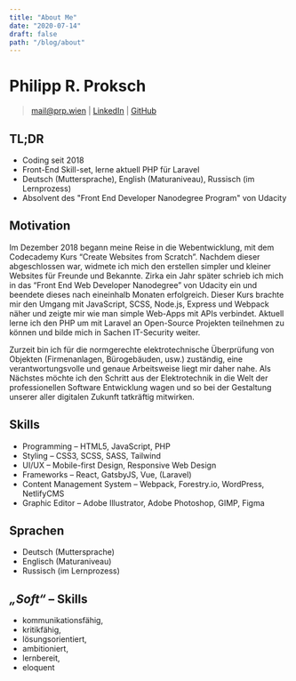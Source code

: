 ```yaml
---
title: "About Me"
date: "2020-07-14"
draft: false
path: "/blog/about"
---
```


# Philipp R. Proksch

> [mail@prp.wien](mailto:mail@prp.wien) |
> [LinkedIn](https://www.linkedin.com/in/philipprproksch) |
> [GitHub](https://www.github.com/prpwien)

## TL;DR

- Coding seit 2018
- Front-End Skill-set, lerne aktuell PHP für Laravel
- Deutsch (Muttersprache), English (Maturaniveau), Russisch (im Lernprozess)
- Absolvent des "Front End Developer Nanodegree Program" von Udacity

## Motivation

Im Dezember 2018 begann meine Reise in die Webentwicklung, mit dem Codecademy Kurs “Create Websites from Scratch”. Nachdem dieser abgeschlossen war, widmete ich mich den erstellen simpler und kleiner Websites für Freunde und Bekannte. Zirka ein Jahr später schrieb ich mich in das “Front End Web Developer Nanodegree” von Udacity ein und beendete dieses nach eineinhalb Monaten erfolgreich. Dieser Kurs brachte mir den Umgang mit JavaScript, SCSS, Node.js, Express und Webpack näher und zeigte mir wie man simple Web-Apps mit APIs verbindet. Aktuell lerne ich den PHP um mit Laravel an Open-Source Projekten teilnehmen zu können und bilde mich in Sachen IT-Security weiter.

Zurzeit bin ich für die normgerechte elektrotechnische Überprüfung von Objekten (Firmenanlagen, Bürogebäuden, usw.) zuständig, eine verantwortungsvolle und genaue Arbeitsweise liegt mir daher nahe. Als Nächstes möchte ich den Schritt aus der Elektrotechnik in die Welt der professionellen Software Entwicklung wagen und so bei der Gestaltung unserer aller digitalen Zukunft tatkräftig mitwirken.


## Skills

- Programming &ndash; HTML5, JavaScript, PHP
- Styling &ndash; CSS3, SCSS, SASS, Tailwind
- UI/UX &ndash; Mobile-first Design, Responsive Web Design
- Frameworks &ndash; React, GatsbyJS, Vue, (Laravel)
- Content Management System &ndash; Webpack, Forestry.io, WordPress, NetlifyCMS
- Graphic Editor &ndash; Adobe Illustrator, Adobe Photoshop, GIMP, Figma

## Sprachen

- Deutsch (Muttersprache)
- Englisch (Maturaniveau)
- Russisch (im Lernprozess)

## _„Soft“_ &ndash; Skills

- kommunikationsfähig,
- kritikfähig,
- lösungsorientiert,
- ambitioniert,
- lernbereit,
- eloquent
